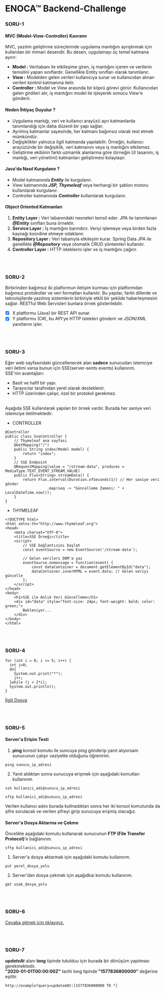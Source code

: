 # ENOCA™ Backend-Challenge

### SORU-1 ###
#### MVC (Model-View-Controller) Kavramı ####

MVC, yazılım geliştirme süreçlerinde uygulama mantığını ayrıştırmak için kullanılan bir mimari desendir. Bu desen, uygulamayı üç temel katmana ayırır:
- **Model :** Veritabanı ile etkileşime giren, iş mantığını içeren ve verilerin temsilini yapan sınıflardır. Genellikle Entity sınıfları olarak tanımlanır.
- **View :** Modelden gelen verileri kullanıcıya sunar ve kullanıcıdan alınan verileri kontrol katmanına iletir. 
- **Controller :** Model ve View arasında bir köprü görevi görür. Kullanıcıdan gelen girdileri alır, iş mantığını model ile işleyerek sonucu View'e gönderir.


#### Neden İhtiyaç Duyulur ? ####

- Uygulama mantığı, veri ve kullanıcı arayüzü ayrı katmanlarda tanımlandığı için daha düzenli bir yapı sağlar.
- Ayrılmış katmanlar sayesinde, her katmanı bağımsız olarak test etmek mümkündür.
- Değişiklikler yalnızca ilgili katmanda yapılabilir. Örneğin, kullanıcı arayüzünde bir değişiklik, veri katmanını veya iş mantığını etkilemez.
- Geliştirme ekibinin farklı uzmanlık alanlarına göre (örneğin UI tasarımı, iş mantığı, veri yönetimi) katmanları geliştirmesi kolaylaşır.

  
#### Java'da Nasıl Kurgulanır ? ####
- Model katmanında ***Entity*** ile kurgulanır. 
- View katmanında ***JSP, Thymeleaf*** veya herhangi bir şablon motoru kullanılarak kurgulanır.
- Controller katmanında ***Controller*** kullanılarak kurgulanır.


#### Object Oriented Katmanları ####
1.  **Entity Layer :** Veri tabanındaki nesneleri temsil eder. JPA ile tanımlanan ***@Entity*** sınıfları buna örnektir.
2.  **Service Layer :** İş mantığını barındırır. Veriyi işlemeye veya birden fazla kaynağı koordine etmeye odaklanır.
3.  **Repository Layer :** Veri tabanıyla etkileşim kurar. Spring Data JPA ile genellikle ***@Repository*** veya otomatik CRUD yöntemleri kullanılır.
4.  **Controller Layer :** HTTP isteklerini işler ve iş mantığını çağırır.

<br></br>
### SORU-2 ###
Birbirinden bağımsız iki platformun iletişim kurması için platformdan bağımsız protokoller ve veri formatları kullanılır. 
Bu yapılar, farklı dillerde ve teknolojilerde yazılmış sistemlerin birbiriyle etkili bir şekilde haberleşmesini sağlar.
RESTful Web Servisleri bunlara örnek gösterilebilir.
- [x]  X platformu (Java) bir REST API sunar.
- [x]  Y platformu (C#), bu API'ye HTTP istekleri gönderir ve JSON/XML yanıtlarını işler. 

<br></br>
### SORU-3 ###
Eğer web sayfasındaki güncellenecek alan **sadece** sunucudan istemciye veri iletimi varsa bunun için SSE(server-sents events) kullanırım.<br>
SSE'nin avantajları:
- Basit ve hafif bir yapı.
- Tarayıcılar tarafından yerel olarak desteklenir.
- HTTP üzerinden çalışır, özel bir protokol gerekmez.


<br>Aşağıda SSE kullanılarak yapılan bir örnek vardır. Burada her saniye veri istemciye iletilmektedir.<br>

- CONTROLLER
```
@Controller
public class SseController {
    // Thymeleaf ana sayfası
    @GetMapping("/")
    public String index(Model model) {
        return "index";
    }
    // SSE Endpoint
    @RequestMapping(value = "/stream-data", produces = MediaType.TEXT_EVENT_STREAM_VALUE)
    public Flux<String> streamData() {
        return Flux.interval(Duration.ofSeconds(1)) // Her saniye veri gönder
                   .map(seq -> "Güncelleme Zamanı: " + LocalDateTime.now());
    }
}
```
- THYMELEAF
```
<!DOCTYPE html>
<html xmlns:th="http://www.thymeleaf.org">
<head>
    <meta charset="UTF-8">
    <title>SSE Örneği</title>
    <script>
        // SSE bağlantısını başlat
        const eventSource = new EventSource('/stream-data');

        // Gelen verileri DOM'a yaz
        eventSource.onmessage = function(event) {
            const dataContainer = document.getElementById("data");
            dataContainer.innerHTML = event.data; // Gelen veriyi güncelle
        };
    </script>
</head>
<body>
    <h1>SSE ile Anlık Veri Güncelleme</h1>
    <div id="data" style="font-size: 24px; font-weight: bold; color: green;">
        Bekleniyor...
    </div>
</body>
</html>
```


<br></br>
### SORU-4 ###
```
for (int i = 0; i <= 5; i++) {
  int j=0;
  do{
    System.out.print("*");
    j++;
  }while (j < 2*i);
  System.out.println();
}
```
[İlgili Dosya](https://github.com/seyitalikoc/Backend-Challenge/blob/main/q4)

<br></br>
### SORU-5 ###

#### Server'a Erişim Testi ####
1. **ping** konsol komutu ile suncuya ping gönderip yanıt alıyorsam sunucunun çalışır vaziyette olduğunu öğrenirim.
```
ping sunucu_ip_adresi
```

2. Yanıt aldıktan sonra sunucuya erişmek için aşağıdaki komutları kullanırım.
```
ssh kullanici_adi@sunucu_ip_adresi
```
```
sftp kullanici_adi@sunucu_ip_adresi
```
Verilen kullanıcı adını burada kullnadıktan sonra her iki konsol komutunda da şifre sorulacak ve verilen şifreyi girip sunucuya erişmiş olacağız.



#### Server'a Dosya Aktarma ve Çekme ####
Öncelikle aşağıdaki komutu kullanarak sunucunun **FTP (File Transfer Protocol)**'e bağlanırım.
```
sftp kullanici_adi@sunucu_ip_adresi
```

1. Server'a dosya aktarmak için aşağıdaki komutu kullanırım.
```
put yerel_dosya_yolu
```

2. Server'dan dosya çekmek için aşağıdkai komutu kullanırım.
```
get uzak_dosya_yolu
```














<br></br>
### SORU-6 ###

[Cevaba gitmek için tıklayınız.](https://github.com/seyitalikoc/Backend-Challenge/blob/main/challenge-q6)



<br></br>
### SORU-7 ###
***updateAt*** alanı **long** tipinde tutulduu için burada bir dönüşüm yapılması gerekmektedir.<br>
**"2020-01-01T00:00:00Z"** tarihi long tipinde **"1577836800000"** değerine eşittir.
```
http://example?query=updatedAt:[1577836800000 TO *]
```


















